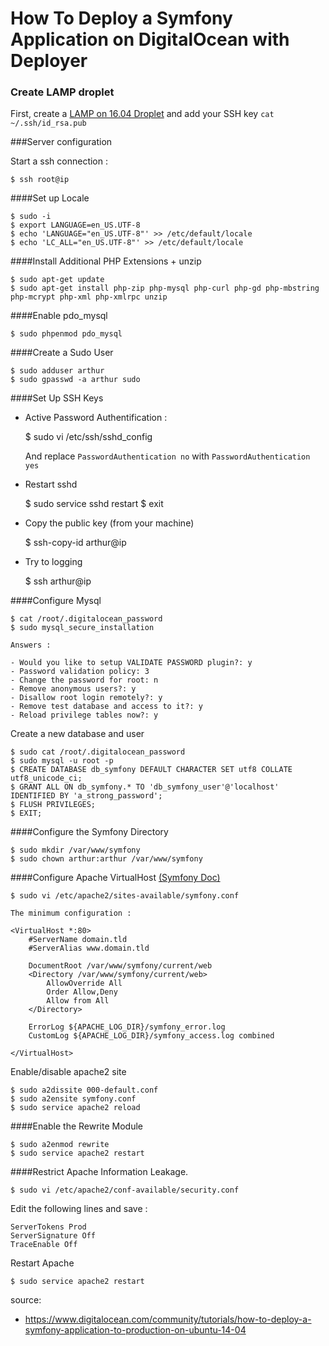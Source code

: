 How To Deploy a Symfony Application on DigitalOcean with Deployer
=================================================================


### Create LAMP droplet

First, create a [LAMP on 16.04 Droplet](https://www.digitalocean.com/products/one-click-apps/lamp/)
and add your SSH key `cat ~/.ssh/id_rsa.pub`

###Server configuration

Start a ssh connection :

    $ ssh root@ip

####Set up Locale
   
    $ sudo -i 
    $ export LANGUAGE=en_US.UTF-8
    $ echo 'LANGUAGE="en_US.UTF-8"' >> /etc/default/locale
    $ echo 'LC_ALL="en_US.UTF-8"' >> /etc/default/locale
    
####Install Additional PHP Extensions + unzip

    $ sudo apt-get update
    $ sudo apt-get install php-zip php-mysql php-curl php-gd php-mbstring php-mcrypt php-xml php-xmlrpc unzip
    
####Enable pdo_mysql
 
    $ sudo phpenmod pdo_mysql


####Create a Sudo User

    $ sudo adduser arthur
    $ sudo gpasswd -a arthur sudo
    
####Set Up SSH Keys
   
- Active Password Authentification :


    $ sudo vi /etc/ssh/sshd_config
    
   And replace `PasswordAuthentication no` with `PasswordAuthentication yes`
    
- Restart sshd    
    
        
    $ sudo service sshd restart
    $ exit

- Copy the public key (from your machine)


    $ ssh-copy-id arthur@ip
    
- Try to logging


    $ ssh arthur@ip   
    
  
####Configure Mysql


    $ cat /root/.digitalocean_password
    $ sudo mysql_secure_installation
    
    Answers :
    
    - Would you like to setup VALIDATE PASSWORD plugin?: y
    - Password validation policy: 3
    - Change the password for root: n
    - Remove anonymous users?: y
    - Disallow root login remotely?: y
    - Remove test database and access to it?: y
    - Reload privilege tables now?: y
 
Create a new database and user

    $ sudo cat /root/.digitalocean_password   
    $ sudo mysql -u root -p
    $ CREATE DATABASE db_symfony DEFAULT CHARACTER SET utf8 COLLATE utf8_unicode_ci;
    $ GRANT ALL ON db_symfony.* TO 'db_symfony_user'@'localhost' IDENTIFIED BY 'a_strong_password';
    $ FLUSH PRIVILEGES;
    $ EXIT;
  
####Configure the Symfony Directory
 
    $ sudo mkdir /var/www/symfony
    $ sudo chown arthur:arthur /var/www/symfony


####Configure Apache VirtualHost [(Symfony Doc)](http://symfony.com/doc/current/setup/web_server_configuration.html)


    $ sudo vi /etc/apache2/sites-available/symfony.conf

    The minimum configuration : 
    
    <VirtualHost *:80>
        #ServerName domain.tld
        #ServerAlias www.domain.tld
    
        DocumentRoot /var/www/symfony/current/web
        <Directory /var/www/symfony/current/web>
            AllowOverride All
            Order Allow,Deny
            Allow from All
        </Directory>
        
        ErrorLog ${APACHE_LOG_DIR}/symfony_error.log
        CustomLog ${APACHE_LOG_DIR}/symfony_access.log combined        

    </VirtualHost>
          
Enable/disable apache2 site 
         
    $ sudo a2dissite 000-default.conf
    $ sudo a2ensite symfony.conf
    $ sudo service apache2 reload 
    
####Enable the Rewrite Module
 
    $ sudo a2enmod rewrite
    $ sudo service apache2 restart
   
   
####Restrict Apache Information Leakage.

    $ sudo vi /etc/apache2/conf-available/security.conf    
    
Edit the following lines and save :
        
    ServerTokens Prod
    ServerSignature Off
    TraceEnable Off
    
Restart Apache

    $ sudo service apache2 restart
 
source: 

- https://www.digitalocean.com/community/tutorials/how-to-deploy-a-symfony-application-to-production-on-ubuntu-14-04